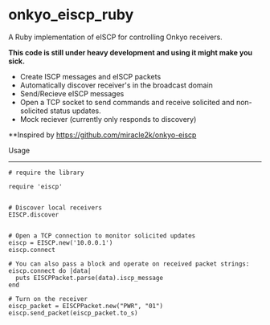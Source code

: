 onkyo_eiscp_ruby
================

A Ruby implementation of eISCP for controlling Onkyo receivers.

**This code is still under heavy development and using it might make you sick.**
* Create ISCP messages and eISCP packets
* Automatically discover receiver's in the broadcast domain
* Send/Recieve eISCP messages
* Open a TCP socket to send commands and receive solicited and non-solicited status updates.
* Mock reciever (currently only responds to discovery)

**Inspired by https://github.com/miracle2k/onkyo-eiscp

Usage
________________

	# require the library

	require 'eiscp'

	
	# Discover local receivers
	EISCP.discover
	
	
	# Open a TCP connection to monitor solicited updates
	eiscp = EISCP.new('10.0.0.1')
	eiscp.connect

	# You can also pass a block and operate on received packet strings:
	eiscp.connect do |data|
	  puts EISCPPacket.parse(data).iscp_message
	end

	# Turn on the receiver
	eiscp_packet = EISCPPacket.new("PWR", "01")
	eiscp.send_packet(eiscp_packet.to_s)
	

